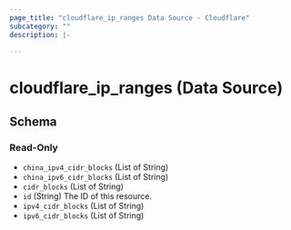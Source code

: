 ```yaml
---
page_title: "cloudflare_ip_ranges Data Source - Cloudflare"
subcategory: ""
description: |-
  
---
```


# cloudflare_ip_ranges (Data Source)




<!-- schema generated by tfplugindocs -->
## Schema

### Read-Only

- `china_ipv4_cidr_blocks` (List of String)
- `china_ipv6_cidr_blocks` (List of String)
- `cidr_blocks` (List of String)
- `id` (String) The ID of this resource.
- `ipv4_cidr_blocks` (List of String)
- `ipv6_cidr_blocks` (List of String)


